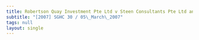 ```yaml
---
title: Robertson Quay Investment Pte Ltd v Steen Consultants Pte Ltd and Others
subtitle: "[2007] SGHC 30 / 05\_March\_2007"
tags: null
layout: single
---
```


